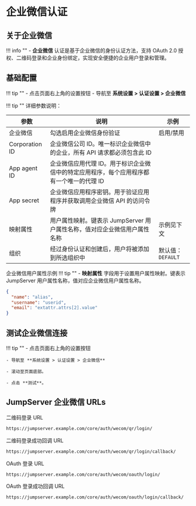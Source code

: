 # 企业微信认证

## 关于企业微信

!!! info ""
    - **企业微信** 认证是基于企业微信的身份认证方法，支持 OAuth 2.0 授权、二维码登录和企业身份绑定，实现安全便捷的企业用户登录和管理。

## 基础配置

!!! tip ""
    - 点击页面右上角的设置按钮
    - 导航至 **系统设置 > 认证设置 > 企业微信**

!!! tip ""
    详细参数说明：

| 参数 | 说明 | 示例 |
|------|------|------|
| 企业微信 | 勾选启用企业微信身份验证 | 启用/禁用 |
| Corporation ID | 企业微信公司 ID。唯一标识企业微信中的企业，所有 API 请求都必须包含此 ID |  |
| App agent ID | 企业微信应用代理 ID。用于标识企业微信中的特定应用程序，每个应用程序都有一个唯一的代理 ID |  |
| App secret | 企业微信应用程序密钥。用于验证应用程序并获取调用企业微信 API 的访问令牌 |   |
| 映射属性 | 用户属性映射。键表示 JumpServer 用户属性名称，值对应企业微信用户属性名称 | 示例见下文 |
| 组织 | 经过身份认证和创建后，用户将被添加到所选组织中 | 默认值：`DEFAULT` |

企业微信用户属性示例
!!! tip ""
    -  **映射属性** 字段用于设置用户属性映射。键表示 JumpServer 用户属性名称，值对应企业微信用户属性名称。

```json
{
  "name": "alias",
  "username": "userid",
  "email": "extattr.attrs[2].value"
}
```

## 测试企业微信连接
!!! tip ""
    - 点击页面右上角的设置按钮

    - 导航至 **系统设置 > 认证设置 > 企业微信**

    - 滚动至页面底部。

    - 点击 **测试**。

## JumpServer 企业微信 URLs
二维码登录 URL
```bash
https://jumpserver.example.com/core/auth/wecom/qr/login/
```
二维码登录成功回调 URL
```bash
https://jumpserver.example.com/core/auth/wecom/qr/login/callback/
```
OAuth 登录 URL
```bash
https://jumpserver.example.com/core/auth/wecom/oauth/login/
```
OAuth 登录成功回调 URL
```bash
https://jumpserver.example.com/core/auth/wecom/oauth/login/callback/
```
